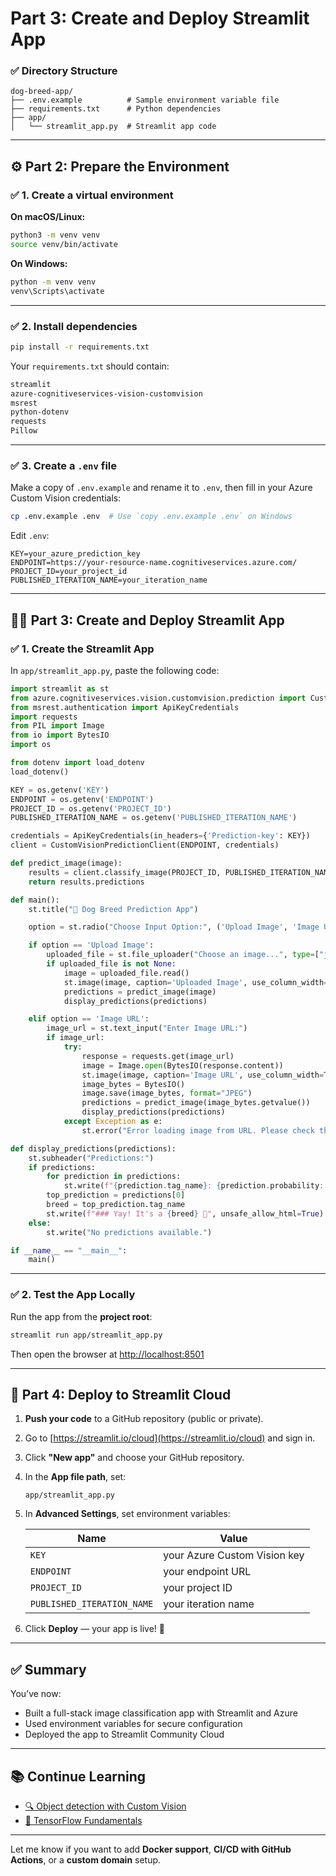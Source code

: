 # Part 3: Create and Deploy Streamlit App

### ✅ Directory Structure

```
dog-breed-app/
├── .env.example          # Sample environment variable file
├── requirements.txt      # Python dependencies
├── app/
│   └── streamlit_app.py  # Streamlit app code
```

---

## ⚙️ Part 2: Prepare the Environment

### ✅ 1. Create a virtual environment

**On macOS/Linux:**

```bash
python3 -m venv venv
source venv/bin/activate
```

**On Windows:**

```bash
python -m venv venv
venv\Scripts\activate
```

---

### ✅ 2. Install dependencies

```bash
pip install -r requirements.txt
```

Your `requirements.txt` should contain:

```txt
streamlit
azure-cognitiveservices-vision-customvision
msrest
python-dotenv
requests
Pillow
```

---

### ✅ 3. Create a `.env` file

Make a copy of `.env.example` and rename it to `.env`, then fill in your Azure Custom Vision credentials:

```bash
cp .env.example .env  # Use `copy .env.example .env` on Windows
```

Edit `.env`:

```env
KEY=your_azure_prediction_key
ENDPOINT=https://your-resource-name.cognitiveservices.azure.com/
PROJECT_ID=your_project_id
PUBLISHED_ITERATION_NAME=your_iteration_name
```

---

## 👨‍💻 Part 3: Create and Deploy Streamlit App

### ✅ 1. Create the Streamlit App

In `app/streamlit_app.py`, paste the following code:

```python
import streamlit as st
from azure.cognitiveservices.vision.customvision.prediction import CustomVisionPredictionClient
from msrest.authentication import ApiKeyCredentials
import requests
from PIL import Image
from io import BytesIO
import os

from dotenv import load_dotenv
load_dotenv()

KEY = os.getenv('KEY')
ENDPOINT = os.getenv('ENDPOINT')
PROJECT_ID = os.getenv('PROJECT_ID')
PUBLISHED_ITERATION_NAME = os.getenv('PUBLISHED_ITERATION_NAME')

credentials = ApiKeyCredentials(in_headers={'Prediction-key': KEY})
client = CustomVisionPredictionClient(ENDPOINT, credentials)

def predict_image(image):
    results = client.classify_image(PROJECT_ID, PUBLISHED_ITERATION_NAME, image)
    return results.predictions

def main():
    st.title("🐶 Dog Breed Prediction App")

    option = st.radio("Choose Input Option:", ('Upload Image', 'Image URL'))

    if option == 'Upload Image':
        uploaded_file = st.file_uploader("Choose an image...", type=["jpg", "jpeg", "png"])
        if uploaded_file is not None:
            image = uploaded_file.read()
            st.image(image, caption='Uploaded Image', use_column_width=True)
            predictions = predict_image(image)
            display_predictions(predictions)

    elif option == 'Image URL':
        image_url = st.text_input("Enter Image URL:")
        if image_url:
            try:
                response = requests.get(image_url)
                image = Image.open(BytesIO(response.content))
                st.image(image, caption='Image URL', use_column_width=True)
                image_bytes = BytesIO()
                image.save(image_bytes, format="JPEG")
                predictions = predict_image(image_bytes.getvalue())
                display_predictions(predictions)
            except Exception as e:
                st.error("Error loading image from URL. Please check the URL and try again.")

def display_predictions(predictions):
    st.subheader("Predictions:")
    if predictions:
        for prediction in predictions:
            st.write(f"{prediction.tag_name}: {prediction.probability:.2%}")
        top_prediction = predictions[0]
        breed = top_prediction.tag_name
        st.write(f"### Yay! It's a {breed} 🐶", unsafe_allow_html=True)
    else:
        st.write("No predictions available.")

if __name__ == "__main__":
    main()
```

---

### ✅ 2. Test the App Locally

Run the app from the **project root**:

```bash
streamlit run app/streamlit_app.py
```

Then open the browser at [http://localhost:8501](http://localhost:8501)

---

## 🚀 Part 4: Deploy to Streamlit Cloud

1. **Push your code** to a GitHub repository (public or private).

2. Go to [https://streamlit.io/cloud](https://streamlit.io/cloud) and sign in.

3. Click **"New app"** and choose your GitHub repository.

4. In the **App file path**, set:

   ```
   app/streamlit_app.py
   ```

5. In **Advanced Settings**, set environment variables:

   | Name                       | Value                        |
   | -------------------------- | ---------------------------- |
   | `KEY`                      | your Azure Custom Vision key |
   | `ENDPOINT`                 | your endpoint URL            |
   | `PROJECT_ID`               | your project ID              |
   | `PUBLISHED_ITERATION_NAME` | your iteration name          |

6. Click **Deploy** — your app is live! 🎉

---

## ✅ Summary

You’ve now:

* Built a full-stack image classification app with Streamlit and Azure
* Used environment variables for secure configuration
* Deployed the app to Streamlit Community Cloud

---

## 📚 Continue Learning

* [🔍 Object detection with Custom Vision](https://learn.microsoft.com/en-us/training/modules/detect-objects-images-custom-vision/)
* [🧠 TensorFlow Fundamentals](https://learn.microsoft.com/en-us/training/paths/tensorflow-fundamentals/)

---

Let me know if you want to add **Docker support**, **CI/CD with GitHub Actions**, or a **custom domain** setup.
